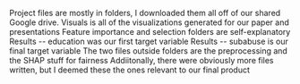 Project files are mostly in folders, I downloaded them all off of our shared Google drive.
Visuals is all of the visualizations generated for our paper and presentations
Feature importance and selection folders are self-explanatory
Results -- education was our first target variable
Results -- subabuse is our final target variable
The two files outside folders are the preprocessing and the SHAP stuff for fairness
Addiitonally, there were obviously more files written, but I deemed these the ones relevant to our final product
